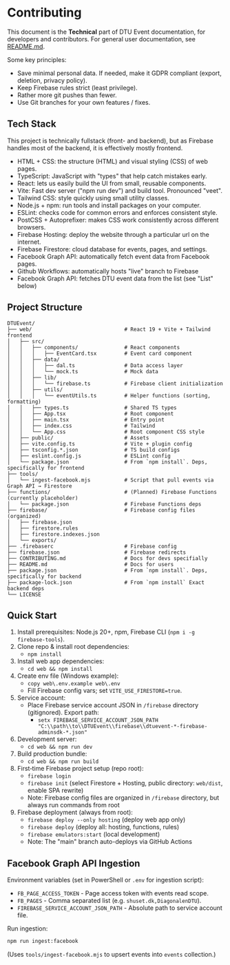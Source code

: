 # Contributing

This document is the **Technical** part of DTU Event documentation, for developers and contributors. For general user documentation, see [README.md](./README.md).

Some key principles:

- Save minimal personal data. If needed, make it GDPR compliant (export, deletion, privacy policy).
- Keep Firebase rules strict (least privilege).
- Rather more git pushes than fewer.
- Use Git branches for your own features / fixes.

## Tech Stack

This project is technically fullstack (front- and backend), but as Firebase handles most of the backend, it is effectively mostly frontend.

- HTML + CSS: the structure (HTML) and visual styling (CSS) of web pages.
- TypeScript: JavaScript with "types" that help catch mistakes early.
- React: lets us easily build the UI from small, reusable components.
- Vite: Fast dev server ("npm run dev") and build tool. Pronounced "veet".
- Tailwind CSS: style quickly using small utility classes.
- Node.js + npm: run tools and install packages on your computer.
- ESLint: checks code for common errors and enforces consistent style.
- PostCSS + Autoprefixer: makes CSS work consistently across different browsers.
- Firebase Hosting: deploy the website through a particular url on the internet.
- Firebase Firestore: cloud database for events, pages, and settings.
- Facebook Graph API: automatically fetch event data from Facebook pages.
- Github Workflows: automatically hosts "live" branch to Firebase
- Facebook Graph API: fetches DTU event data from the list (see "List" below)

## Project Structure

```text
DTUEvent/
├── web/                              # React 19 + Vite + Tailwind frontend
│   ├── src/
│   │   ├── components/               # React components
│   │   │   ├── EventCard.tsx         # Event card component
│   │   ├── data/
│   │   │   ├── dal.ts                # Data access layer
│   │   │   └── mock.ts               # Mock data
│   │   ├── lib/
│   │   │   └── firebase.ts           # Firebase client initialization
│   │   ├── utils/
│   │   │   └── eventUtils.ts         # Helper functions (sorting, formatting)
│   │   ├── types.ts                  # Shared TS types
│   │   ├── App.tsx                   # Root component
│   │   ├── main.tsx                  # Entry point
│   │   ├── index.css                 # Tailwind
│   │   └── App.css                   # Root component CSS style
│   ├── public/                       # Assets
│   ├── vite.config.ts                # Vite + plugin config
│   ├── tsconfig.*.json               # TS build configs
│   ├── eslint.config.js              # ESLint config
│   └── package.json                  # From `npm install`. Deps, specifically for frontend
├── tools/
│   └── ingest-facebook.mjs           # Script that pull events via Graph API → Firestore
├── functions/                        # (Planned) Firebase Functions (currently placeholder)
│   └── package.json                  # Firebase Functions deps
├── firebase/                         # Firebase config files (organized)
│   ├── firebase.json                 
│   ├── firestore.rules               
│   ├── firestore.indexes.json        
│   └── exports/                      
├── .firebaserc                       # Firebase config
├── firebase.json                     # Firebase redirects
├── CONTRIBUTING.md                   # Docs for devs specifially
├── README.md                         # Docs for users
├── package.json                      # From `npm install`. Deps, specifically for backend
├── package-lock.json                 # From `npm install` Exact backend deps
└── LICENSE
```

## Quick Start

1. Install prerequisites: Node.js 20+, npm, Firebase CLI (`npm i -g firebase-tools`).
2. Clone repo & install root dependencies:
   - `npm install`
3. Install web app dependencies:
   - `cd web && npm install`
4. Create env file (Windows example):
   - `copy web\.env.example web\.env`
   - Fill Firebase config vars; set `VITE_USE_FIRESTORE=true`.
5. Service account:
   - Place Firebase service account JSON in `/firebase` directory (gitignored). Export path:
     - `setx FIREBASE_SERVICE_ACCOUNT_JSON_PATH "C:\\path\\to\\DTUEvent\\firebase\\dtuevent-*-firebase-adminsdk-*.json"`
6. Development server:
   - `cd web && npm run dev`
7. Build production bundle:
   - `cd web && npm run build`
8. First‑time Firebase project setup (repo root):
   - `firebase login`
   - `firebase init` (select Firestore + Hosting, public directory: `web/dist`, enable SPA rewrite)
   - Note: Firebase config files are organized in `/firebase` directory, but always run commands from root
9. Firebase deployment (always from root):
   - `firebase deploy --only hosting` (deploy web app only)
   - `firebase deploy` (deploy all: hosting, functions, rules)
   - `firebase emulators:start` (local development)
   - Note: The "main" branch auto-deploys via GitHub Actions

## Facebook Graph API Ingestion

Environment variables (set in PowerShell or `.env` for ingestion script):

- `FB_PAGE_ACCESS_TOKEN` - Page access token with events read scope.
- `FB_PAGES` - Comma separated list (e.g. `shuset.dk,DiagonalenDTU`).
- `FIREBASE_SERVICE_ACCOUNT_JSON_PATH` - Absolute path to service account file.

Run ingestion:

```bash
npm run ingest:facebook
```

(Uses `tools/ingest-facebook.mjs` to upsert events into `events` collection.)
